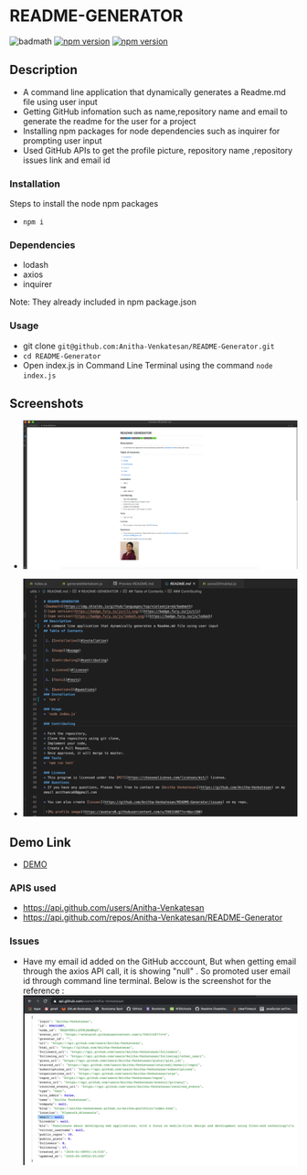 # README-GENERATOR
![badmath](https://img.shields.io/github/languages/top/nielsenjared/badmath)
[![npm version](https://badge.fury.io/js/cli.svg)](https://badge.fury.io/js/cli)
[![npm version](https://badge.fury.io/js/lodash.svg)](https://badge.fury.io/js/lodash)

## Description
* A command line application that dynamically generates a Readme.md file using user input
* Getting GitHub infomation such as name,repository name and email to generate the readme for the user for a project
* Installing npm packages for node dependencies such as inquirer for prompting user input 
* Used GitHub APIs to get the profile picture, repository name ,repository issues link and email id    
 
### Installation
Steps to install the node npm packages 
* `npm i`

### Dependencies
* lodash
* axios
* inquirer

Note: They already included in npm package.json

### Usage
* git clone `git@github.com:Anitha-Venkatesan/README-Generator.git`
* `cd README-Generator`
* Open index.js in Command Line Terminal using the command `node index.js`

## Screenshots 
* ![Preview README](Screenshots/PreviewReadme.png)

* ![Generated README](Screenshots/readmescreenshot.png)

## Demo Link
* [DEMO](Screenshots/Demolink.mov)

### APIS used 
* https://api.github.com/users/Anitha-Venkatesan
* https://api.github.com/repos/Anitha-Venkatesan/README-Generator

### Issues
* Have my email id added on the GitHub acccount, But when getting email through the axios API call, it is showing "null" .
So promoted user email id through command line terminal.
Below is the screenshot for the reference :
![](EmailNull.png)


            
            
            
            
            
            
            
      
